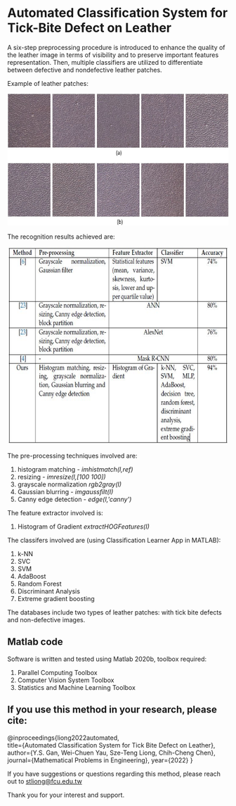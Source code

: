 # Automated Classification System for Tick-Bite Defect on Leather

A six-step preprocessing procedure is introduced to enhance the quality of the leather image in terms of visibility and to preserve important features representation. Then, multiple classifiers are utilized to differentiate between defective and nondefective leather patches.
 
Example of leather patches:

<img src="https://github.com/christy1206/XBoost-ANN/blob/picture/leather.JPG" width="600" height="300"/>

The recognition results achieved are:

<img src="https://github.com/christy1206/XBoost-ANN/blob/picture/result.JPG" width="600" height="450"/>

The pre-processing techniques involved are:
1) histogram matching - *imhistmatch(I,ref)*
2) resizing - *imresize(I,[100 100])*
3) grayscale normalization *rgb2gray(I)*
4) Gaussian blurring - *imgaussfilt(I)*
5) Canny edge detection - *edge(I,'canny')*

The feature extractor involved is:
1) Histogram of Gradient *extractHOGFeatures(I)*

The classifers involved are (using Classification Learner App in MATLAB):
1) k-NN 
2) SVC 
3) SVM 
4) AdaBoost
5) Random Forest
6) Discriminant Analysis
7) Extreme gradient boosting

The databases include two types of leather patches: with tick bite defects and non-defective images.

## Matlab code
Software is written and tested using Matlab 2020b, toolbox required:
1) Parallel Computing Toolbox 
2) Computer Vision System Toolbox
3) Statistics and Machine Learning Toolbox


## If you use this method in your research, please cite:

@inproceedings{liong2022automated,\
  title={Automated Classification System for Tick Bite Defect on Leather},\
  author={Y.S. Gan, Wei-Chuen Yau, Sze-Teng Liong, Chih-Cheng Chen},\
  journal={Mathematical Problems in Engineering},
  year={2022}
}

If you have suggestions or questions regarding this method, please reach out to stliong@fcu.edu.tw

Thank you for your interest and support.
